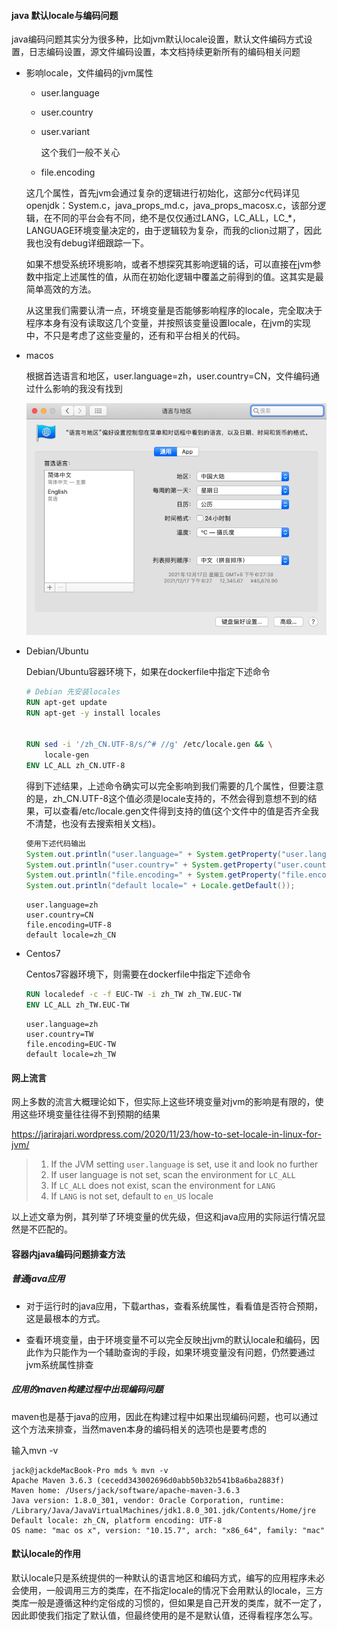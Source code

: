 #### java 默认locale与编码问题

java编码问题其实分为很多种，比如jvm默认locale设置，默认文件编码方式设置，日志编码设置，源文件编码设置，本文档持续更新所有的编码相关问题

* 影响locale，文件编码的jvm属性

  * user.language

  * user.country

  * user.variant

    这个我们一般不关心

  * file.encoding

  这几个属性，首先jvm会通过复杂的逻辑进行初始化，这部分c代码详见openjdk：System.c，java_props_md.c，java_props_macosx.c，该部分逻辑，在不同的平台会有不同，绝不是仅仅通过LANG，LC_ALL，LC_*，LANGUAGE环境变量决定的，由于逻辑较为复杂，而我的clion过期了，因此我也没有debug详细跟踪一下。

  如果不想受系统环境影响，或者不想探究其影响逻辑的话，可以直接在jvm参数中指定上述属性的值，从而在初始化逻辑中覆盖之前得到的值。这其实是最简单高效的方法。

  从这里我们需要认清一点，环境变量是否能够影响程序的locale，完全取决于程序本身有没有读取这几个变量，并按照该变量设置locale，在jvm的实现中，不只是考虑了这些变量的，还有和平台相关的代码。

* macos

  根据首选语言和地区，user.language=zh，user.country=CN，文件编码通过什么影响的我没有找到

  ![image-20211217182748500](images/image-20211217182748500.png)

* Debian/Ubuntu

  Debian/Ubuntu容器环境下，如果在dockerfile中指定下述命令

  ```dockerfile
  # Debian 先安装locales
  RUN apt-get update
  RUN apt-get -y install locales
  
  
  RUN sed -i '/zh_CN.UTF-8/s/^# //g' /etc/locale.gen && \
      locale-gen
  ENV LC_ALL zh_CN.UTF-8
  ```

  得到下述结果，上述命令确实可以完全影响到我们需要的几个属性，但要注意的是，zh_CN.UTF-8这个值必须是locale支持的，不然会得到意想不到的结果，可以查看/etc/locale.gen文件得到支持的值(这个文件中的值是否齐全我不清楚，也没有去搜索相关文档)。

  ```java
  使用下述代码输出
  System.out.println("user.language=" + System.getProperty("user.language"));
  System.out.println("user.country=" + System.getProperty("user.country"));
  System.out.println("file.encoding=" + System.getProperty("file.encoding"));
  System.out.println("default locale=" + Locale.getDefault());
  ```

  ```properties
  user.language=zh
  user.country=CN
  file.encoding=UTF-8
  default locale=zh_CN
  ```

* Centos7

  Centos7容器环境下，则需要在dockerfile中指定下述命令

  ```dockerfile
  RUN localedef -c -f EUC-TW -i zh_TW zh_TW.EUC-TW
  ENV LC_ALL zh_TW.EUC-TW
  ```

  ```properties
  user.language=zh
  user.country=TW
  file.encoding=EUC-TW
  default locale=zh_TW
  ```

#### 网上流言

网上多数的流言大概理论如下，但实际上这些环境变量对jvm的影响是有限的，使用这些环境变量往往得不到预期的结果

https://jarirajari.wordpress.com/2020/11/23/how-to-set-locale-in-linux-for-jvm/

> 1. If the JVM setting `user.language` is set, use it and look no further
> 2. If user language is not set, scan the environment for `LC_ALL`
> 3. If `LC_ALL` does not exist, scan the environment for `LANG`
> 4. If `LANG` is not set, default to `en_US` locale

以上述文章为例，其列举了环境变量的优先级，但这和java应用的实际运行情况显然是不匹配的。

#### 容器内java编码问题排查方法

##### 普通java应用

* 对于运行时的java应用，下载arthas，查看系统属性，看看值是否符合预期，这是最根本的方式。

* 查看环境变量，由于环境变量不可以完全反映出jvm的默认locale和编码，因此作为只能作为一个辅助查询的手段，如果环境变量没有问题，仍然要通过jvm系统属性排查

##### 应用的maven构建过程中出现编码问题

maven也是基于java的应用，因此在构建过程中如果出现编码问题，也可以通过这个方法来排查，当然maven本身的编码相关的选项也是要考虑的

输入mvn -v

```te
jack@jackdeMacBook-Pro mds % mvn -v
Apache Maven 3.6.3 (cecedd343002696d0abb50b32b541b8a6ba2883f)
Maven home: /Users/jack/software/apache-maven-3.6.3
Java version: 1.8.0_301, vendor: Oracle Corporation, runtime: /Library/Java/JavaVirtualMachines/jdk1.8.0_301.jdk/Contents/Home/jre
Default locale: zh_CN, platform encoding: UTF-8
OS name: "mac os x", version: "10.15.7", arch: "x86_64", family: "mac"
```

#### 默认locale的作用

默认locale只是系统提供的一种默认的语言地区和编码方式，编写的应用程序未必会使用，一般调用三方的类库，在不指定locale的情况下会用默认的locale，三方类库一般是遵循这种约定俗成的习惯的，但如果是自己开发的类库，就不一定了，因此即使我们指定了默认值，但最终使用的是不是默认值，还得看程序怎么写。



